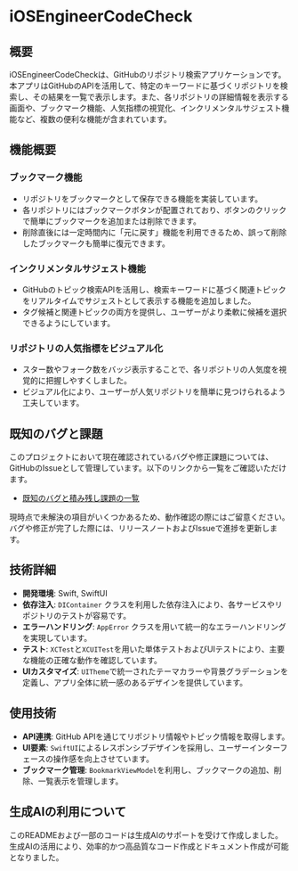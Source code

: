 # iOSEngineerCodeCheck

## 概要
iOSEngineerCodeCheckは、GitHubのリポジトリ検索アプリケーションです。本アプリはGitHubのAPIを活用して、特定のキーワードに基づくリポジトリを検索し、その結果を一覧で表示します。また、各リポジトリの詳細情報を表示する画面や、ブックマーク機能、人気指標の視覚化、インクリメンタルサジェスト機能など、複数の便利な機能が含まれています。

## 機能概要
### ブックマーク機能
- リポジトリをブックマークとして保存できる機能を実装しています。
- 各リポジトリにはブックマークボタンが配置されており、ボタンのクリックで簡単にブックマークを追加または削除できます。
- 削除直後には一定時間内に「元に戻す」機能を利用できるため、誤って削除したブックマークも簡単に復元できます。

### インクリメンタルサジェスト機能
- GitHubのトピック検索APIを活用し、検索キーワードに基づく関連トピックをリアルタイムでサジェストとして表示する機能を追加しました。
- タグ候補と関連トピックの両方を提供し、ユーザーがより柔軟に候補を選択できるようにしています。

### リポジトリの人気指標をビジュアル化
- スター数やフォーク数をバッジ表示することで、各リポジトリの人気度を視覚的に把握しやすくしました。
- ビジュアル化により、ユーザーが人気リポジトリを簡単に見つけられるよう工夫しています。

## 既知のバグと課題

このプロジェクトにおいて現在確認されているバグや修正課題については、GitHubのIssueとして管理しています。以下のリンクから一覧をご確認いただけます。

- [既知のバグと積み残し課題の一覧](https://github.com/taro-taryo/ios-engineer-codecheck/issues)

現時点で未解決の項目がいくつかあるため、動作確認の際にはご留意ください。バグや修正が完了した際には、リリースノートおよびIssueで進捗を更新します。

## 技術詳細
- **開発環境**: Swift, SwiftUI
- **依存注入**: `DIContainer` クラスを利用した依存注入により、各サービスやリポジトリのテストが容易です。
- **エラーハンドリング**: `AppError` クラスを用いて統一的なエラーハンドリングを実現しています。
- **テスト**: `XCTest`と`XCUITest`を用いた単体テストおよびUIテストにより、主要な機能の正確な動作を確認しています。
- **UIカスタマイズ**: `UITheme`で統一されたテーマカラーや背景グラデーションを定義し、アプリ全体に統一感のあるデザインを提供しています。

## 使用技術
- **API連携**: GitHub APIを通じてリポジトリ情報やトピック情報を取得します。
- **UI要素**: `SwiftUI`によるレスポンシブデザインを採用し、ユーザーインターフェースの操作感を向上させています。
- **ブックマーク管理**: `BookmarkViewModel`を利用し、ブックマークの追加、削除、一覧表示を管理します。

## 生成AIの利用について
このREADMEおよび一部のコードは生成AIのサポートを受けて作成しました。生成AIの活用により、効率的かつ高品質なコード作成とドキュメント作成が可能となりました。
